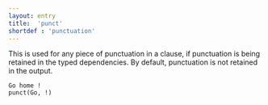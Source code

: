 ```yaml
---
layout: entry
title:  'punct'
shortdef : 'punctuation'
---
```


This is used for any piece of punctuation in a clause, if punctuation is being retained in the typed dependencies. By default, punctuation is not retained in the output. 

~~~ sdparse
Go home !
punct(Go, !)
~~~
